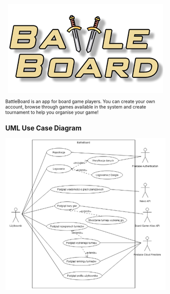 <p align="center">
  <img src="src/assets/logo.png">
</p>
BattleBoard is an app for board game players. You can create your own account, browse through games available in the system and create tournament to help you organise your game!

## UML Use Case Diagram
<p align="center">
  <img src="src/assets/BB_UML_Use_Case.png">
</p>
